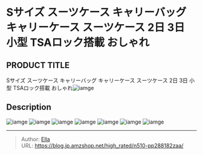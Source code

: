 # Sサイズ スーツケース キャリーバッグ キャリーケース スーツケース 2日 3日 小型  TSAロック搭載 おしゃれ


## PRODUCT TITLE 

Sサイズ スーツケース キャリーバッグ キャリーケース スーツケース 2日 3日 小型  TSAロック搭載 おしゃれ![iamge](nan)

## Description











![iamge](nan)
![iamge](nan)
![iamge](nan)
![iamge](nan)
![iamge](nan)
![iamge](nan)
![iamge](nan)


---

> Author: [Ella](https://blog.jp.amzshop.net/)  
> URL: https://blog.jp.amzshop.net/high_rated/n510-pp288182zaa/  

